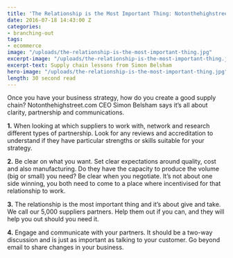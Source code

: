 ```yaml
---
title: 'The Relationship is the Most Important Thing: Notonthehighstreet.Com'
date: 2016-07-18 14:43:00 Z
categories:
- branching-out
tags:
- ecommerce
image: "/uploads/the-relationship-is-the-most-important-thing.jpg"
excerpt-image: "/uploads/the-relationship-is-the-most-important-thing.jpg"
excerpt-text: Supply chain lessons from Simon Belsham
hero-image: "/uploads/the-relationship-is-the-most-important-thing.jpg"
length: 30 second read
---
```


Once you have your business strategy, how do you create a good supply chain? Notonthehighstreet.com CEO Simon Belsham says it’s all about clarity, partnership and communications.  

**1.** When looking at which suppliers to work with, network and research different types of partnership. Look for any reviews and accreditation to understand if they have particular strengths or skills suitable for your strategy. 

**2.** Be clear on what you want. Set clear expectations around quality, cost and also manufacturing. Do they have the capacity to produce the volume (big or small) you need?
Be clear when you negotiate. It’s not about one side winning, you both need to come to a place where incentivised for that relationship to work.

**3.** The relationship is the most important thing and it’s about give and take.  We call our 5,000 suppliers partners. Help them out if you can, and they will help you out should you need it.

**4.** Engage and communicate with your partners. It should be a two-way discussion and is just as important as talking to your customer. Go beyond email to share changes in your business. 
